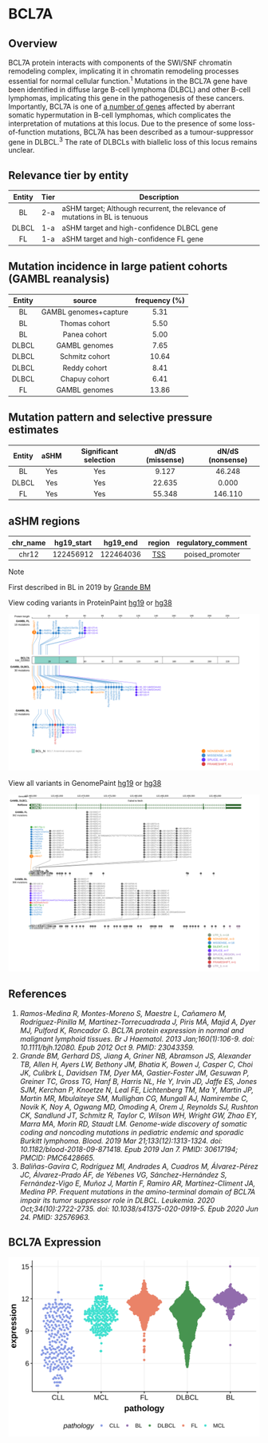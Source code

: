 # BCL7A
## Overview

BCL7A protein interacts with components of the SWI/SNF chromatin remodeling complex, implicating it in chromatin remodeling processes essential for normal cellular function.<sup>1</sup> Mutations in the BCL7A gene have been identified in diffuse large B-cell lymphoma (DLBCL) and other B-cell lymphomas, implicating this gene in the pathogenesis of these cancers. Importantly, BCL7A is one of [a number of genes](https://github.com/morinlab/LLMPP/wiki/ashm) affected by aberrant somatic hypermutation in B-cell lymphomas, which complicates the interpretation of mutations at this locus. Due to the presence of some loss-of-function mutations, BCL7A has been described as a tumour-suppressor gene in DLBCL.<sup>3</sup> The rate of DLBCLs with biallelic loss of this locus remains unclear. 

## Relevance tier by entity

|Entity|Tier|Description                           |
|:------:|:----:|--------------------------------------|
|BL    |2-a | aSHM target; Although recurrent, the relevance of mutations in BL is tenuous |
|DLBCL |1-a | aSHM target and high-confidence DLBCL gene            |
|FL    |1-a | aSHM target and high-confidence FL gene               |

## Mutation incidence in large patient cohorts (GAMBL reanalysis)

|Entity|source               |frequency (%)|
|:------:|:---------------------:|:-------------:|
|BL    |GAMBL genomes+capture| 5.31        |
|BL    |Thomas cohort        | 5.50        |
|BL    |Panea cohort         | 5.00        |
|DLBCL |GAMBL genomes        | 7.65        |
|DLBCL |Schmitz cohort       |10.64        |
|DLBCL |Reddy cohort         | 8.41        |
|DLBCL |Chapuy cohort        | 6.41        |
|FL    |GAMBL genomes        |13.86        |

## Mutation pattern and selective pressure estimates

|Entity|aSHM|Significant selection|dN/dS (missense)|dN/dS (nonsense)|
|:------:|:----:|:---------------------:|:----------------:|:----------------:|
|BL    |Yes |Yes                  | 9.127          | 46.248         |
|DLBCL |Yes |Yes                  |22.635          |  0.000         |
|FL    |Yes |Yes                  |55.348          |146.110         |

## aSHM regions

|chr_name|hg19_start|hg19_end |region                                                                                      |regulatory_comment|
|:--------:|:----------:|:---------:|:--------------------------------------------------------------------------------------------:|:------------------:|
|chr12   |122456912 |122464036|[TSS](https://genome.ucsc.edu/s/rdmorin/GAMBL%20hg19?position=chr12%3A122456912%2D122464036)|poised_promoter   |

> [!NOTE]
> First described in BL in 2019 by [Grande BM](https://pubmed.ncbi.nlm.nih.gov/30617194)


View coding variants in ProteinPaint [hg19](https://morinlab.github.io/LLMPP/GAMBL/BCL7A_protein.html)  or [hg38](https://morinlab.github.io/LLMPP/GAMBL/BCL7A_protein_hg38.html)

![image](images/proteinpaint/BCL7A_NM_020993.svg)

View all variants in GenomePaint [hg19](https://morinlab.github.io/LLMPP/GAMBL/BCL7A.html)  or [hg38](https://morinlab.github.io/LLMPP/GAMBL/BCL7A_hg38.html)

![image](images/proteinpaint/BCL7A.svg)

## References
1. *Ramos-Medina R, Montes-Moreno S, Maestre L, Cañamero M, Rodríguez-Pinilla M, Martínez-Torrecuadrada J, Piris MÁ, Majid A, Dyer MJ, Pulford K, Roncador G. BCL7A protein expression in normal and malignant lymphoid tissues. Br J Haematol. 2013 Jan;160(1):106-9. doi: 10.1111/bjh.12080. Epub 2012 Oct 9. PMID: 23043359.*
2. *Grande BM, Gerhard DS, Jiang A, Griner NB, Abramson JS, Alexander TB, Allen H, Ayers LW, Bethony JM, Bhatia K, Bowen J, Casper C, Choi JK, Culibrk L, Davidsen TM, Dyer MA, Gastier-Foster JM, Gesuwan P, Greiner TC, Gross TG, Hanf B, Harris NL, He Y, Irvin JD, Jaffe ES, Jones SJM, Kerchan P, Knoetze N, Leal FE, Lichtenberg TM, Ma Y, Martin JP, Martin MR, Mbulaiteye SM, Mullighan CG, Mungall AJ, Namirembe C, Novik K, Noy A, Ogwang MD, Omoding A, Orem J, Reynolds SJ, Rushton CK, Sandlund JT, Schmitz R, Taylor C, Wilson WH, Wright GW, Zhao EY, Marra MA, Morin RD, Staudt LM. Genome-wide discovery of somatic coding and noncoding mutations in pediatric endemic and sporadic Burkitt lymphoma. Blood. 2019 Mar 21;133(12):1313-1324. doi: 10.1182/blood-2018-09-871418. Epub 2019 Jan 7. PMID: 30617194; PMCID: PMC6428665.* 
3. *Baliñas-Gavira C, Rodríguez MI, Andrades A, Cuadros M, Álvarez-Pérez JC, Álvarez-Prado ÁF, de Yébenes VG, Sánchez-Hernández S, Fernández-Vigo E, Muñoz J, Martín F, Ramiro AR, Martínez-Climent JA, Medina PP. Frequent mutations in the amino-terminal domain of BCL7A impair its tumor suppressor role in DLBCL. Leukemia. 2020 Oct;34(10):2722-2735. doi: 10.1038/s41375-020-0919-5. Epub 2020 Jun 24. PMID: 32576963.*
## BCL7A Expression
![image](images/gene_expression/BCL7A_by_pathology.svg)
<!-- ORIGIN: arthurGenomewideDiscoverySomatic2018 -->
